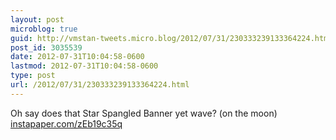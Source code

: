 ```yaml
---
layout: post
microblog: true
guid: http://vmstan-tweets.micro.blog/2012/07/31/230333239133364224.html
post_id: 3035539
date: 2012-07-31T10:04:58-0600
lastmod: 2012-07-31T10:04:58-0600
type: post
url: /2012/07/31/230333239133364224.html
---
```

Oh say does that Star Spangled Banner yet wave? (on the moon) <a href="http://instapaper.com/zEb19c35q">instapaper.com/zEb19c35q</a>
